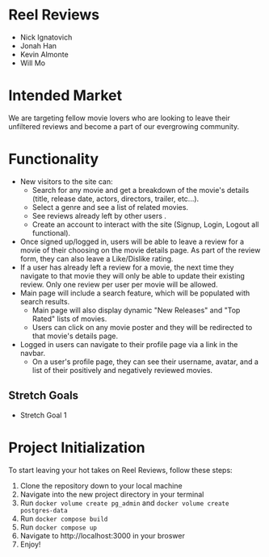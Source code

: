 <!-- ## Project Documentation

Please put any and all documentation for your project in this folder. Other than the documents that are required at the end of week 13, feel free to organize this however your group sees fit. -->

# Reel Reviews

- Nick Ignatovich
- Jonah Han
- Kevin Almonte
- Will Mo

# Intended Market

We are targeting fellow movie lovers who are looking to leave their unfiltered reviews and become a part
of our evergrowing community.

# Functionality

- New visitors to the site can:
  - Search for any movie and get a breakdown of the movie's details (title, release date, actors, directors, trailer, etc...).
  - Select a genre and see a list of related movies.
  - See reviews already left by other users .
  - Create an account to interact with the site (Signup, Login, Logout all functional).
- Once signed up/logged in, users will be able to leave a review for a movie of their choosing on the movie details page. As part of the review form, they can also leave a Like/Dislike rating.
- If a user has already left a review for a movie, the next time they navigate to that movie they will only be able to update their existing review. Only one review per user per movie will be allowed.
- Main page will include a search feature, which will be populated with search results.
  - Main page will also display dynamic "New Releases" and "Top Rated" lists of movies.
  - Users can click on any movie poster and they will be redirected to that movie's details page.
- Logged in users can navigate to their profile page via a link in the navbar.
  - On a user's profile page, they can see their username, avatar, and a list of their positively and negatively reviewed movies.

## Stretch Goals

- Stretch Goal 1

# Project Initialization

To start leaving your hot takes on Reel Reviews, follow these steps:

1. Clone the repository down to your local machine
2. Navigate into the new project directory in your terminal
3. Run `docker volume create pg_admin` and `docker volume create postgres-data`
4. Run `docker compose build`
5. Run `docker compose up`
6. Navigate to http://localhost:3000 in your broswer
7. Enjoy!
